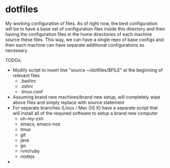 dotfiles
========

My working configuration of files. As of right now, the best configuration will be to have a base set of configuration files inside this directory and then having the configuration files in the home directories of each machine source these files. This way, we can have a single repo of base configs and then each machine can have separate additional configurations as necessary.

TODOs:
- Modify script to insert line "source ~/dotfiles/$FILE" at the beginning of relevant files
  * .bashrc
  * .zshrc
  * .tmux.conf
- Assuming brand new machines/brand new setup, will completely wipe above files and simply replace with source statement
- For separate branches (Linux / Mac OS X) have a separate script that will install all of the required software to setup a brand new computer
  * oh-my-zsh
  * emacs, emacs-nox
  * tmux
  * git
  * java
  * go
  * rvm/ruby
  * nodejs
-
